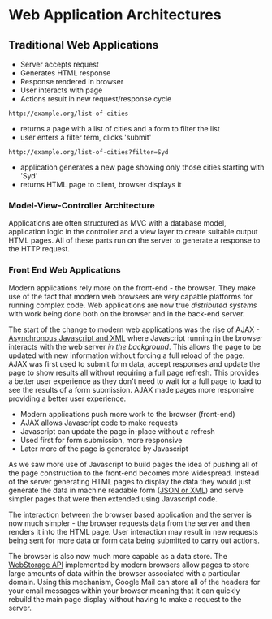 # Web Application Architectures

## Traditional Web Applications

* Server accepts request
* Generates HTML response
* Response rendered in browser
* User interacts with page
* Actions result in new request/response cycle

`http://example.org/list-of-cities`

* returns a page with a list of cities and a form to filter the list
* user enters a filter term, clicks 'submit'

`http://example.org/list-of-cities?filter=Syd`

* application generates a new page showing only those cities starting with 'Syd'
* returns HTML page to client, browser displays it

### Model-View-Controller Architecture

Applications are often structured as MVC with a database model,
application logic in the controller and a view layer to create suitable
output HTML pages.  All of these parts run on the server to generate
a response to the HTTP request.  

### Front End Web Applications

Modern applications rely more on the front-end - the browser.  They
make use of the fact that modern web browsers are very capable platforms
for running complex code.  Web applications are now true *distributed systems*
with work being done both on the browser and in the back-end server.

The start of the change to modern web applications was the rise
of AJAX - [Asynchronous Javascript and XML](../javascript/ajax.md)
where Javascript running in the browser interacts with the web
server *in the background*.  This allows the page to be updated with new
information without forcing a full reload of the page.  AJAX was first
used to submit form data, accept responses and update the page to
show results all without requiring a full page refresh.   This provides
a better user experience as they don't need to wait for a full page
to load to see the results of a form submission.   AJAX made pages
more responsive providing a better user experience.  

* Modern applications push more work to the browser (front-end)
* AJAX allows Javascript code to make requests
* Javascript can update the page in-place without a refresh
* Used first for form submission, more responsive
* Later more of the page is generated by Javascript

As we saw more use of Javascript to build pages the idea of pushing all of the
page construction to the front-end becomes more widespread. Instead of
the server generating HTML pages to display the data they would just
generate the data in machine readable form ([JSON or XML](../data/machinedata.md))
and serve simpler pages that were then extended using Javascript code.  

The interaction between the browser based application and the server is now
much simpler - the browser requests data from the server and then renders
it into the HTML page.  User interaction may result in new requests being
sent for more data or form data being submitted to carry out actions.

The browser is also now much more capable as a data store.  The
[WebStorage API](https://developer.mozilla.org/en-US/docs/Web/API/Web_Storage_API)
implemented by modern browsers allow pages to store large amounts of
data within the browser associated with a particular domain.  Using this
mechanism, Google Mail can store all of the headers for your email messages
within your browser meaning that it can quickly rebuild the main page display
without having to make a request to the server.  
